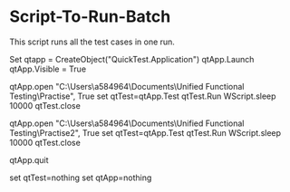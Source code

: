 # Script-To-Run-Batch
This script runs all the test cases in one run.

Set qtapp = CreateObject("QuickTest.Application")
qtApp.Launch
qtApp.Visible = True

qtApp.open "C:\Users\a584964\Documents\Unified Functional Testing\Practise", True
set qtTest=qtApp.Test
qtTest.Run
WScript.sleep 10000
qtTest.close

qtApp.open "C:\Users\a584964\Documents\Unified Functional Testing\Practise2", True
set qtTest=qtApp.Test
qtTest.Run
WScript.sleep 10000
qtTest.close


qtApp.quit

set qtTest=nothing
set qtApp=nothing
